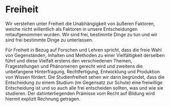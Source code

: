 # Freiheit
Wir verstehen unter Freiheit die Unabhängigkeit von äußeren Faktoren, welche nicht willentlich als Faktoren in unsere Entscheidungen mitaufgenommen wurden. Wir sind frei, bestimmte Dinge zu tun und wir sind frei bestimmte Dinge zu unterlassen.

Für Freiheit in Bezug auf Forschen und Lehren spricht, dass die freie Wahl von Gegenständen, Inhalten und Methoden zu einer Vielfältigkeit derselben führt und diese Vielfalt erstens den verschiedenen Themen, Fragestellungen und Phänomenen gerecht wird und zweitens die unbefangene Hinterfragung, Rechtfertigung, Entwicklung und Produktion von Wissen fördert.
Die Studienfreiheit sehen wir darin begründet, dass die Entscheidung zu einem Studium (im Gegensatz zur Schule) eine freiwillige Entscheidung ist und so auch alle frei entscheiden sollten, was und wie sie studieren.
Der dahinterliegenden Prämisse vom Recht auf Bildung wird hiermit explizit Rechnung getragen.
